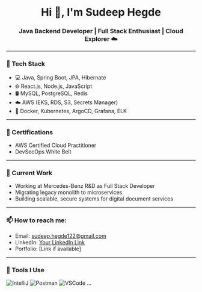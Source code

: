 <h1 align="center">Hi 👋, I'm Sudeep Hegde</h1>
<h3 align="center">Java Backend Developer | Full Stack Enthusiast | Cloud Explorer ☁️</h3>

---

### 🧠 Tech Stack
- 💻 Java, Spring Boot, JPA, Hibernate
- 🌐 React.js, Node.js, JavaScript
- 🛢 MySQL, PostgreSQL, Redis
- ☁️ AWS (EKS, RDS, S3, Secrets Manager)
- 🐳 Docker, Kubernetes, ArgoCD, Grafana, ELK

---

### 📜 Certifications
- AWS Certified Cloud Practitioner
- DevSecOps White Belt

---

### 🔭 Current Work
- Working at Mercedes-Benz R&D as Full Stack Developer
- Migrating legacy monolith to microservices
- Building scalable, secure systems for digital document services

---

### 📫 How to reach me:
- Email: sudeep.hegde122@gmail.com
- LinkedIn: [Your LinkedIn Link](#)
- Portfolio: [Link if available]

---

### 🧰 Tools I Use
![IntelliJ](https://img.shields.io/badge/-IntelliJ%20IDEA-000?&logo=intellijidea)
![Postman](https://img.shields.io/badge/-Postman-000?&logo=postman)
![VSCode](https://img.shields.io/badge/-VSCode-000?&logo=visualstudiocode)
...

